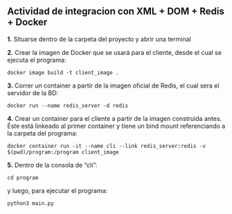 
## Actividad de integracion con XML + DOM + Redis + Docker
**1.** Situarse dentro de la carpeta del proyecto y abrir una terminal

**2.** Crear la imagen de Docker que se usará para el cliente, desde el cual se ejecuta el programa:

`docker image build -t client_image .`

**3.** Correr un container a partir de la imagen oficial de Redis, el cual sera el servidor de la BD:

`docker run --name redis_server -d redis`

**4.** Crear un container para el cliente a partir de la imagen construida antes. Éste está linkeado al primer container y tiene un bind mount referenciando a la carpeta del programa:

`docker container run -it --name cli --link redis_server:redis -v $(pwd)/program:/program client_image`

**5.** Dentro de la consola de “cli”:

`cd program`

y luego, para ejecutar el programa:

`python3 main.py`
